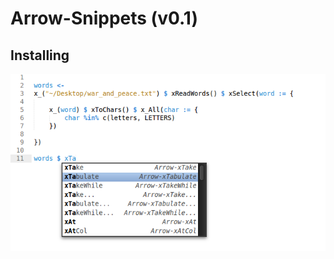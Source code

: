 Arrow-Snippets (v0.1)
===========================================

## Installing


<img src = "sample.png"></img>
